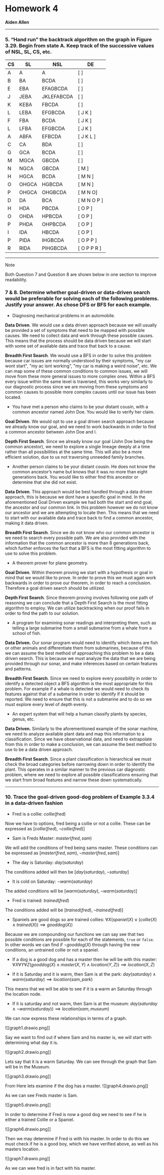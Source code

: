 # Homework 4

**Aiden Allen**

****
### 5. “Hand run” the backtrack algorithm on the graph in Figure 3.29. Begin from state A. Keep track of the successive values of NSL, SL, CS, etc.


| CS  | SL    | NSL        | DE          |
| --- | ----- | ---------- | ----------- |
| A   | A     | A          | [ ]         |
| B   | BA    | BCDA       | [ ]         |
| E   | EBA   | EFAGBCDA   | [ ]         |
| J   | JEBA  | JKLEFABCDA | [ ]         |
| K   | KEBA  | FBCDA      | [ ]         |
| L   | LEBA  | EFGBCDA    | [ J K ]     |
| F   | FBA   | BCDA       | [ J K ]     |
| L   | LFBA  | EFGBCDA    | [ J K ]     |
| A   | ABFA  | EFBCDA     | [ J K L ]   |
| C   | CA    | BDA        | [  ]        |
| G   | GCA   | BCDA       | [  ]        |
| M   | MGCA  | GBCDA      | [  ]        |
| N   | NGCA  | GBCDA      | [ M ]       |
| H   | HGCA  | BCDA       | [ M N ]     |
| O   | OHGCA | HGBCDA     | [ M N ]     |
| P   | OHGCA | OHGBCDA    | [ M N O]    |
| D   | DA    | BCA        | [ M N O P ] |
| H   | HDA   | PBCDA      | [ O P ]     |
| O   | OHDA  | HPBCDA     | [ O P ]     |
| P   | PHDA  | OHPBCDA    | [ O P ]     |
| I   | IDA   | HBCDA      | [ O P ]     |
| P   | PIDA  | IHGBCDA    | [ O P P ]   |
| R   | RIDA  | PIHGBCDA   | [ O P P R ] |


****
<div style="page-break-after: always;"></div>

> [!NOTE] 
> Both Question 7 and Question 8 are shown below in one section to improve readability.

### 7 & 8. Determine whether goal-driven or data-driven search would be preferable for solving each of the following problems. Justify your answer.  As chose DFS or BFS for each example.

- Diagnosing mechanical problems in an automobile.

**Data Driven**. We would use a data driven approach because we will usually be provided a set of symptoms that need to be mapped with possible causes. We need to collect data and work through these possible causes. This means that the process should be data driven because we will start with some set of available data and trace that back to a cause.

**Breadth First Search**. We would use a BFS in order to solve this problem because car issues are normally understood by their symptoms, "my car wont start", "my ac isnt working", "my car is making a weird noise", etc. We can map some of these common conditions to common issues, we will move from these more general issues to more complex ones. Within a BFS every issue within the same level is traversed, this works very similarly to our diagnostic process since we are moving from these symptoms and common causes to possible more complex causes until our issue has been located.

- You have met a person who claims to be your distant cousin, with a common ancestor named John Doe. You would like to verify her claim.

**Goal Driven**. We would opt to use a goal driven search approach because we already know our goal, and we need to work backwards in order to find a common ancestor between John Doe and I. 

**Depth First Search**. Since we already know our goal (John Doe being the common ancestor), we need to explore a single lineage deeply at a time rather than all possibilities at the same time. This will also be a more efficient solution, due to us not traversing unneeded family branches. 

- Another person claims to be your distant cousin. He does not know the common ancestor’s name but knows that it was no more than eight generations back. You would like to either find this ancestor or determine that she did not exist.

**Data Driven**. This approach would be best handled through a data driven approach, this is because we dont have a specific goal in mind. In the aforementioned Goal Driven example we had both the start and end goal, the ancestor and our common link. In this problem however we do not know our ancestor and we are attempting to locate then. This means that we need to start with our available data and trace back to find a common ancestor, making it data driven.

**Breadth First Search**. Since we do not know who our common ancestor is we need to search every possible path. We are also provided with the information that the common ancestor is more than 8 generations back, which further enforces the fact that a BFS is the most fitting algorithm to use to solve this problem.

- A theorem prover for plane geometry.

**Goal Driven**. Within theorem proving we start with a hypothesis or goal in mind that we would like to prove. In order to prove this we must again work backwards in order to prove our theorem, in order to reach a conclusion. Therefore a goal driven search should be utilized.

**Depth First Search**. Since theorem proving involves following one path of reasoning we can conclude that a Depth First Search is the most fitting algorithm to employ. We can utilize backtracking when our proof fails in order to find the path to our solution.

- A program for examining sonar readings and interpreting them, such as telling a large submarine from a small submarine from a whale from a school of fish.

**Data Driven.** Our sonar program would need to identify which items are fish or other animals and differentiate them from submarines, because of this we can assume the best method of approaching this problem to be a data driven search. This is because we must analyze the data that we are being provided through our sonar, and make inferences based on certain features and patterns. 

**Breadth First Search**. Since we need to explore every possibility in order to identify a detected object a BFS algorithm is the most appropriate for this problem. For example if a whale is detected we would need to check its features against that of a submarine in order to identify if it should be reported. We need to ensure that this is not a submarine and to do so we must explore every level of depth evenly.

-  An expert system that will help a human classify plants by species, genus, etc.

**Data Driven.** Similarly to the aforementioned example of the sonar machine, we need to analyze available plant data and map this information to a classification. Since we have observational data, and need to extrapolate from this in order to make a conclusion, we can assume the best method to use to be a data driven approach.

**Breadth First Search**. Since a plant classification is hierarchical we must check the broad categories before narrowing down in order to identify the plant. This operates in a similar manner to the previous car diagnostic problem, where we need to explore all possible classifications ensuring that we start from broad features and narrow these down systematically. 

****

<div style="page-break-after: always;"></div>


### 10. Trace the goal-driven good-dog problem of Example 3.3.4 in a data-driven fashion 

- Fred is a collie: $collie(fred)$

Now we have to options, fred being a collie or not a collie. These can be expressed as $[collie(fred), \lnot collie(fred)]$

- Sam is Freds Master: $master(fred, sam)$

We will add the conditions of fred being sams master.  These conditions can be expressed as $[master(fred, sam), \lnot master(fred, sam)]$

- The day is Saturday: $day(saturday)$

The conditions added will then be $[day(saturday), \lnot saturday]$

- It is cold on Saturday: $\lnot warm(saturday)$

The added conditions will be $[warm(saturday), \lnot warm(saturday)]$

- Fred is trained: $trained(fred)$

The conditions added will be $[trained(fred), \lnot trained(fred)]$

- Spaniels are good dogs so are trained collies: $\forall X(spaniel(X) \lor (collie(X) \land trained(X)) \implies gooddog(X))$

Because we are compounding our functions we can say see that two possible conditions are possible for each of the statements, `true` or `false`. In other words we can find if $\lnot gooddog(X)$ through having the new conditions, an untrained collie or not a spaniel.  

- If a dog is a good dog and has a master then he will be with this master: $\forall X \forall Y \forall Z(gooddog(X) \land master(X, Y) \land location(Y,Z)) \implies location(X,Z)$

- If it is Saturday and it is warm, then Sam is at the park: $day(saturday) \land warm(saturday) \implies location(sam, park)$

This means that we will be able to see if it is a warm an Saturday through the location node.

- If it is saturday and not warm, then Sam is at the museum: $day(saturday \land \lnot warm(saturday)) \implies location(sam, museum)$

We can now express these relationships in terms of a graph. 

![[graph1.drawio.png]]

Say we want to find out if where Sam and his master is, we will start with determining what day it is. 

![[graph2.drawio.png]]

Lets say that it is a warm Saturday. We can see through the graph that Sam will be in the Museum. 

![[graph3.drawio.png]]

From Here lets examine if the dog has a master. 
![[graph4.drawio.png]]

As we can see Freds master is Sam.

![[graph5.drawio.png]]

In order to determine if Fred is now a good dog we need to see if he is either a trained Collie or a Spaniel. 

![[graph6.drawio.png]]

Then we may determine if Fred is with his master. In order to do this we must check if he is a good boy, which we have verified above, as well as his masters location. 

![[graph7.drawio.png]]

As we can wee fred is in fact with his master.